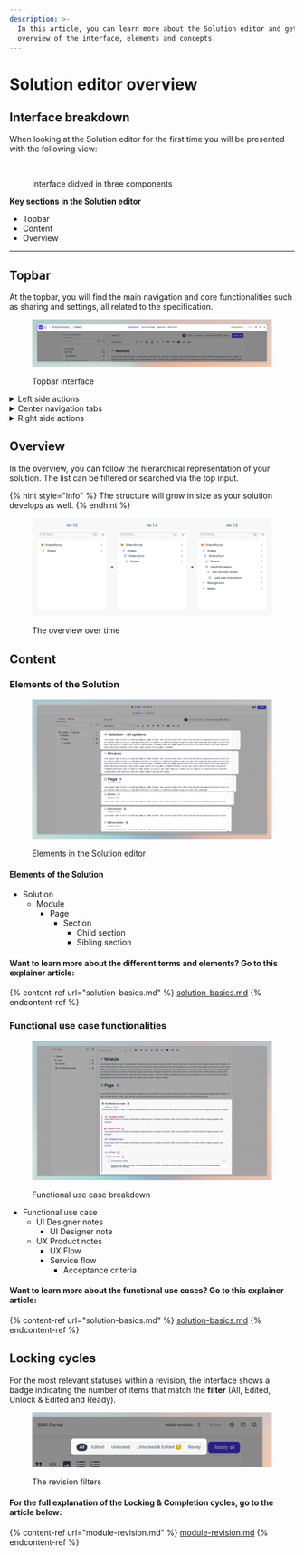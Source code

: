 ```yaml
---
description: >-
  In this article, you can learn more about the Solution editor and get an
  overview of the interface, elements and concepts.
---
```


# Solution editor overview

## Interface breakdown <a href="#interface-breakdown" id="interface-breakdown"></a>

When looking at the Solution editor for the first time you will be presented with the following view:

<figure><img src="https://files.gitbook.com/v0/b/gitbook-x-prod.appspot.com/o/spaces%2FZNqiFlL6QOYMUS6YIHRx%2Fuploads%2FZu2gdjyyE1GZFLz5qvhb%2Fapp.uniscale.com_8c68f0da-8a3c-45bb-abba-2b6d36aa6b3c_user_solution_fb344616-794e-4bd7-b81a-fb1e3361701f_design.png?alt=media&#x26;token=6948a485-7c9f-4988-8dd5-d78d50cd0db7" alt=""><figcaption><p>Interface didved in three components </p></figcaption></figure>

**Key sections in the Solution editor**

* Topbar
* Content
* Overview

***

## Topbar

At the topbar, you will find the main navigation and core functionalities such as sharing and settings, all related to the specification.&#x20;

<figure><img src="../../.gitbook/assets/image (18).png" alt=""><figcaption><p>Topbar interface</p></figcaption></figure>

<details>

<summary>Left side actions</summary>

*   Topbar:&#x20;

    * Workspace dropdown trigger
    * Home button leading to the main dashboard
    * Solution dropdown trigger

    <figure><img src="../../.gitbook/assets/image (19).png" alt=""><figcaption></figcaption></figure>



</details>

<details>

<summary>Center navigation tabs </summary>

* Specification&#x20;
* Service linking&#x20;
* Approval&#x20;
* SDK Portal&#x20;



<img src="../../.gitbook/assets/image (81).png" alt="" data-size="original">

</details>

<details>

<summary>Right side actions</summary>

* Revision overview (first one will be 'Initial revision')
* Share (will be available after first revision)
* Workspace settings&#x20;
* Comments&#x20;
* Notifications&#x20;



<img src="../../.gitbook/assets/image (82).png" alt="" data-size="original">

</details>

## Overview&#x20;

In the overview, you can follow the hierarchical representation of your solution. The list can be filtered or searched via the top input.

{% hint style="info" %}
The structure will grow in size as your solution develops as well.
{% endhint %}

<figure><img src="../../.gitbook/assets/image (25).png" alt=""><figcaption><p>The overview over time </p></figcaption></figure>

## Content&#x20;

### Elements of the Solution&#x20;

<figure><img src="../../.gitbook/assets/image (26).png" alt=""><figcaption><p>Elements in the Solution editor</p></figcaption></figure>

#### Elements of the Solution&#x20;

* Solution&#x20;
  * Module&#x20;
    * Page
      * Section&#x20;
        * Child section&#x20;
        * Sibling section&#x20;

#### Want to learn more about the different terms and elements? Go to this explainer article:&#x20;

{% content-ref url="solution-basics.md" %}
[solution-basics.md](solution-basics.md)
{% endcontent-ref %}

### Functional use case functionalities&#x20;

<figure><img src="../../.gitbook/assets/image (27).png" alt=""><figcaption><p>Functional use case breakdown</p></figcaption></figure>

* Functional use case
  * UI Designer notes
    * UI Designer note&#x20;
  * UX Product notes&#x20;
    * UX Flow&#x20;
    * Service flow
      * Acceptance criteria&#x20;

#### Want to learn more about the functional use cases? Go to this explainer article:&#x20;

{% content-ref url="solution-basics.md" %}
[solution-basics.md](solution-basics.md)
{% endcontent-ref %}

## Locking cycles  &#x20;

For the most relevant statuses within a revision, the interface shows a badge indicating the number of items that match the **filter** (All, Edited, Unlock & Edited and Ready).&#x20;

<figure><img src="../../.gitbook/assets/image (28).png" alt=""><figcaption><p>The revision filters </p></figcaption></figure>

#### For the full explanation of the Locking & Completion cycles, go to the article below:

{% content-ref url="module-revision.md" %}
[module-revision.md](module-revision.md)
{% endcontent-ref %}

